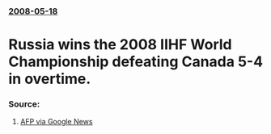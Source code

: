 ### [2008-05-18](/news/2008/05/18/index.md)

#  Russia wins the 2008 IIHF World Championship defeating Canada 5-4 in overtime. 




### Source:

1. [AFP via Google News](http://afp.google.com/article/ALeqM5j3qPKwL9s9ZHr9iXz6G0OA1DMmgw)
